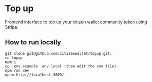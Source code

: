 # Top up

Frontend interface to top up your citizen wallet community token using Stripe.

## How to run locally

```
git clone git@github.com:citizenwallet/topup.git;
cd topup
npm i
cp .env.example .env.local (then edit the env file)
npm run dev
open http://localhost:3000/
```
